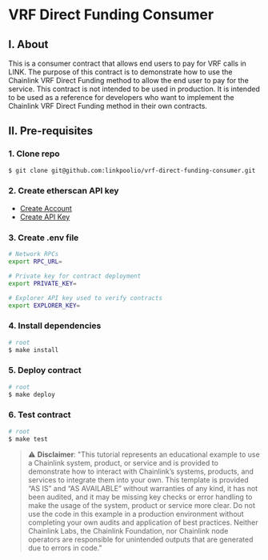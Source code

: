 # VRF Direct Funding Consumer

## I. About

This is a consumer contract that allows end users to pay for VRF calls in LINK. The purpose of this contract is to demonstrate how to use the Chainlink VRF Direct Funding method to allow the end user to pay for the service. This contract is not intended to be used in production. It is intended to be used as a reference for developers who want to implement the Chainlink VRF Direct Funding method in their own contracts.

## II. Pre-requisites

### 1. Clone repo

```bash
$ git clone git@github.com:linkpoolio/vrf-direct-funding-consumer.git
```

### 2. Create etherscan API key

- [Create Account](https://docs.etherscan.io/getting-started/creating-an-account)
- [Create API Key](https://docs.etherscan.io/getting-started/viewing-api-usage-st)

### 3. Create .env file

```bash
# Network RPCs
export RPC_URL=

# Private key for contract deployment
export PRIVATE_KEY=

# Explorer API key used to verify contracts
export EXPLORER_KEY=
```

### 4. Install dependencies

```bash
# root
$ make install
```

### 5. Deploy contract

```bash
# root
$ make deploy
```

### 6. Test contract

```bash
# root
$ make test
```

> :warning: **Disclaimer**: "This tutorial represents an educational example to use a Chainlink system, product, or service and is provided to demonstrate how to interact with Chainlink’s systems, products, and services to integrate them into your own. This template is provided “AS IS” and “AS AVAILABLE” without warranties of any kind, it has not been audited, and it may be missing key checks or error handling to make the usage of the system, product or service more clear. Do not use the code in this example in a production environment without completing your own audits and application of best practices. Neither Chainlink Labs, the Chainlink Foundation, nor Chainlink node operators are responsible for unintended outputs that are generated due to errors in code."
